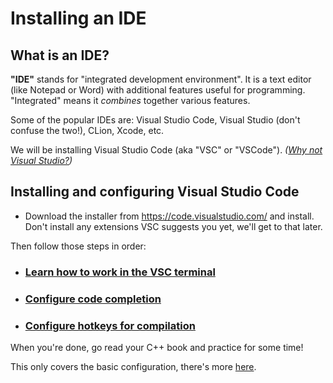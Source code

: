 # Installing an IDE

## What is an IDE?

**"IDE"** stands for "integrated development environment". It is a text editor (like Notepad or Word) with additional features useful for programming. "Integrated" means it *combines* together various features.

Some of the popular IDEs are: Visual Studio Code, Visual Studio (don't confuse the two!), CLion, Xcode, etc.

We will be installing Visual Studio Code (aka "VSC" or "VSCode"). *([Why not Visual Studio?](/articles/why_not_visual_studio.md))*

## Installing and configuring Visual Studio Code


* Download the installer from https://code.visualstudio.com/ and install.<br/>
  Don't install any extensions VSC suggests you yet, we'll get to that later.

Then follow those steps in order:

* ### [Learn how to work in the VSC terminal](/articles/working_in_vscode_terminal.md)

* ### [Configure code completion](/articles/configuring_code_completion.md)

* ### [Configure hotkeys for compilation](/articles/configuring_vsc_tasks.md)

When you're done, go read your C++ book and practice for some time!

This only covers the basic configuration, there's more [here](/README.md).
